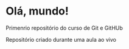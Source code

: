 # Olá, mundo!
 Primenrio repositório do curso de Git e GitHUb

 Repositório criado durante uma aula ao vivo
